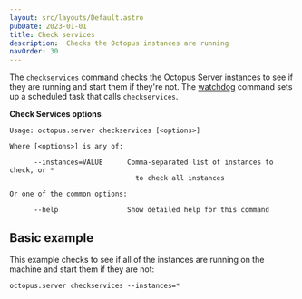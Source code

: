 ```yaml
---
layout: src/layouts/Default.astro
pubDate: 2023-01-01
title: Check services
description:  Checks the Octopus instances are running
navOrder: 30
---
```


The `checkservices` command checks the Octopus Server instances to see if they are running and start them if they're not.  The [watchdog](/docs/administration/managing-infrastructure/service-watchdog/) command sets up a scheduled task that calls `checkservices`.

**Check Services options**

```
Usage: octopus.server checkservices [<options>]

Where [<options>] is any of:

      --instances=VALUE      Comma-separated list of instances to check, or *
                               to check all instances

Or one of the common options:

      --help                 Show detailed help for this command
```

## Basic example

This example checks to see if all of the instances are running on the machine and start them if they are not:

```
octopus.server checkservices --instances=*
```
